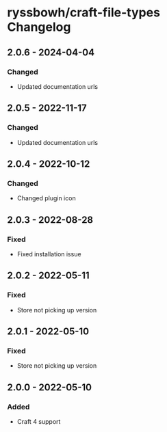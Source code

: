 # ryssbowh/craft-file-types Changelog

## 2.0.6 - 2024-04-04

### Changed

- Updated documentation urls

## 2.0.5 - 2022-11-17

### Changed

- Updated documentation urls

## 2.0.4 - 2022-10-12

### Changed

- Changed plugin icon

## 2.0.3 - 2022-08-28

### Fixed

- Fixed installation issue

## 2.0.2 - 2022-05-11

### Fixed

- Store not picking up version

## 2.0.1 - 2022-05-10

### Fixed

- Store not picking up version

## 2.0.0 - 2022-05-10

### Added

- Craft 4 support